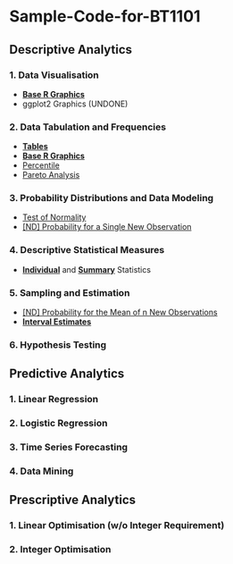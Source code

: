 # Sample-Code-for-BT1101
## Descriptive Analytics
### 1. Data Visualisation
- [**Base R Graphics**](1-1-1.md)
- ggplot2 Graphics (UNDONE)
### 2. Data Tabulation and Frequencies
- [**Tables**](1-2-1.md)
- [**Base R Graphics**](1-2-2.md)
- [Percentile]([SC]-Descriptive-Analytics/[SC]-Data-Tabulation-and-Frequencies/[M]-Percentile.md)
- [Pareto Analysis]([SC]-Descriptive-Analytics/[SC]-Data-Tabulation-and-Frequencies/[M]-Pareto-Analysis.md)
### 3. Probability Distributions and Data Modeling
- [Test of Normality]([SC]-Descriptive-Analytics/[SC]-Probability-Distribution-and-Data-Modeling/[M]-Test-of-Normality.md)
- [\[ND\] Probability for a Single New Observation]([SC]-Descriptive-Analytics/[SC]-Probability-Distribution-and-Data-Modeling/[M]-Normal-Distribution-Probability-Calculation-for-a-Single-New-Observation.md)
### 4. Descriptive Statistical Measures
- [**Individual**](1-4-1-1.md) and [**Summary**]([SC]-Descriptive-Analytics/[SC]-Descriptive-Statistical-Measures/[M]-Summary-Statistics.md) Statistics
### 5. Sampling and Estimation
- [\[ND\] Probability for the Mean of n New Observations]([SC]-Descriptive-Analytics/[SC]-Sampling-and-Estimation/[M]-Normal-Distribution-Probability-Calculation-for-the-Mean-of-n-New-Observations.md)
- [**Interval Estimates**](1-5-2.md)
### 6. Hypothesis Testing
## Predictive Analytics
### 1. Linear Regression
### 2. Logistic Regression
### 3. Time Series Forecasting
### 4. Data Mining
## Prescriptive Analytics
### 1. Linear Optimisation (w/o Integer Requirement)
### 2. Integer Optimisation
